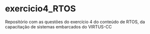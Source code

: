# exercicio4_RTOS
Repositório com as questões do exercício 4 do conteúdo de RTOS, da capacitação de sistemas embarcados do VIRTUS-CC
